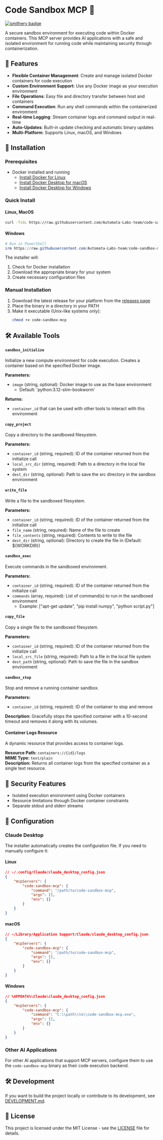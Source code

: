# Code Sandbox MCP 🐳
[![smithery badge](https://smithery.ai/badge/@Automata-Labs-team/code-sandbox-mcp)](https://smithery.ai/server/@Automata-Labs-team/code-sandbox-mcp)

A secure sandbox environment for executing code within Docker containers. This MCP server provides AI applications with a safe and isolated environment for running code while maintaining security through containerization.

## 🌟 Features

- **Flexible Container Management**: Create and manage isolated Docker containers for code execution
- **Custom Environment Support**: Use any Docker image as your execution environment
- **File Operations**: Easy file and directory transfer between host and containers
- **Command Execution**: Run any shell commands within the containerized environment
- **Real-time Logging**: Stream container logs and command output in real-time
- **Auto-Updates**: Built-in update checking and automatic binary updates
- **Multi-Platform**: Supports Linux, macOS, and Windows

## 🚀 Installation

### Prerequisites

- Docker installed and running
  - [Install Docker for Linux](https://docs.docker.com/engine/install/)
  - [Install Docker Desktop for macOS](https://docs.docker.com/desktop/install/mac/)
  - [Install Docker Desktop for Windows](https://docs.docker.com/desktop/install/windows-install/)

### Quick Install

#### Linux, MacOS
```bash
curl -fsSL https://raw.githubusercontent.com/Automata-Labs-team/code-sandbox-mcp/main/install.sh | bash
```

#### Windows
```powershell
# Run in PowerShell
irm https://raw.githubusercontent.com/Automata-Labs-team/code-sandbox-mcp/main/install.ps1 | iex
```

The installer will:
1. Check for Docker installation
2. Download the appropriate binary for your system
3. Create necessary configuration files

### Manual Installation

1. Download the latest release for your platform from the [releases page](https://github.com/Automata-Labs-team/code-sandbox-mcp/releases)
2. Place the binary in a directory in your PATH
3. Make it executable (Unix-like systems only):
   ```bash
   chmod +x code-sandbox-mcp
   ```

## 🛠️ Available Tools

#### `sandbox_initialize`
Initialize a new compute environment for code execution.
Creates a container based on the specified Docker image.

**Parameters:**
- `image` (string, optional): Docker image to use as the base environment
  - Default: 'python:3.12-slim-bookworm'

**Returns:**
- `container_id` that can be used with other tools to interact with this environment

#### `copy_project`
Copy a directory to the sandboxed filesystem.

**Parameters:**
- `container_id` (string, required): ID of the container returned from the initialize call
- `local_src_dir` (string, required): Path to a directory in the local file system
- `dest_dir` (string, optional): Path to save the src directory in the sandbox environment

#### `write_file`
Write a file to the sandboxed filesystem.

**Parameters:**
- `container_id` (string, required): ID of the container returned from the initialize call
- `file_name` (string, required): Name of the file to create
- `file_contents` (string, required): Contents to write to the file
- `dest_dir` (string, optional): Directory to create the file in (Default: ${WORKDIR})

#### `sandbox_exec`
Execute commands in the sandboxed environment.

**Parameters:**
- `container_id` (string, required): ID of the container returned from the initialize call
- `commands` (array, required): List of command(s) to run in the sandboxed environment
  - Example: ["apt-get update", "pip install numpy", "python script.py"]

#### `copy_file`
Copy a single file to the sandboxed filesystem.

**Parameters:**
- `container_id` (string, required): ID of the container returned from the initialize call
- `local_src_file` (string, required): Path to a file in the local file system
- `dest_path` (string, optional): Path to save the file in the sandbox environment

#### `sandbox_stop`
Stop and remove a running container sandbox.

**Parameters:**
- `container_id` (string, required): ID of the container to stop and remove

**Description:**
Gracefully stops the specified container with a 10-second timeout and removes it along with its volumes.

#### Container Logs Resource
A dynamic resource that provides access to container logs.

**Resource Path:** `containers://{id}/logs`  
**MIME Type:** `text/plain`  
**Description:** Returns all container logs from the specified container as a single text resource.

## 🔐 Security Features

- Isolated execution environment using Docker containers
- Resource limitations through Docker container constraints
- Separate stdout and stderr streams


## 🔧 Configuration

### Claude Desktop

The installer automatically creates the configuration file. If you need to manually configure it:

#### Linux
```json
// ~/.config/Claude/claude_desktop_config.json
{
    "mcpServers": {
        "code-sandbox-mcp": {
            "command": "/path/to/code-sandbox-mcp",
            "args": [],
            "env": {}
        }
    }
}
```

#### macOS
```json
// ~/Library/Application Support/Claude/claude_desktop_config.json
{
    "mcpServers": {
        "code-sandbox-mcp": {
            "command": "/path/to/code-sandbox-mcp",
            "args": [],
            "env": {}
        }
    }
}
```

#### Windows
```json
// %APPDATA%\Claude\claude_desktop_config.json
{
    "mcpServers": {
        "code-sandbox-mcp": {
            "command": "C:\\path\\to\\code-sandbox-mcp.exe",
            "args": [],
            "env": {}
        }
    }
}
```

### Other AI Applications

For other AI applications that support MCP servers, configure them to use the `code-sandbox-mcp` binary as their code execution backend.

## 🛠️ Development

If you want to build the project locally or contribute to its development, see [DEVELOPMENT.md](DEVELOPMENT.md).

## 📝 License

This project is licensed under the MIT License - see the [LICENSE](LICENSE) file for details.
